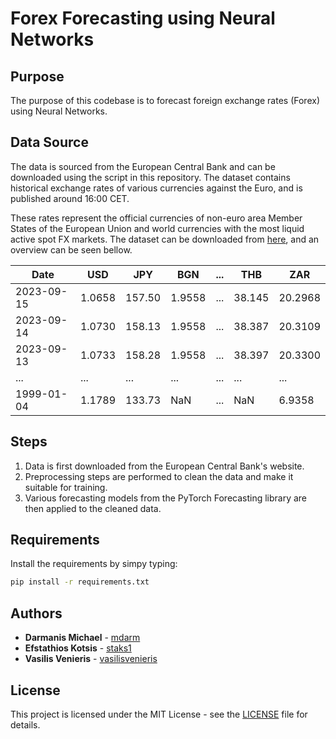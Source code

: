 # Forex Forecasting using Neural Networks 

## Purpose

The purpose of this codebase is to forecast foreign exchange rates (Forex) using Neural Networks. 

## Data Source

The data is sourced from the European Central Bank and can be downloaded using the script in this repository. The dataset contains historical exchange rates of various currencies against the Euro, and is published around 16:00 CET.

These rates represent the official currencies of non-euro area Member States of the European Union and world currencies with the most liquid active spot FX markets. The dataset can be downloaded from [here](https://www.ecb.europa.eu/stats/policy_and_exchange_rates/euro_reference_exchange_rates/html/index.en.html), and an overview can be seen bellow.

| Date       | USD   | JPY   | BGN   | ... | THB   | ZAR   |
|------------|-------|-------|-------|-----|-------|-------|
| 2023-09-15 | 1.0658| 157.50| 1.9558| ... | 38.145| 20.2968|
| 2023-09-14 | 1.0730| 158.13| 1.9558| ... | 38.387| 20.3109|
| 2023-09-13 | 1.0733| 158.28| 1.9558| ... | 38.397| 20.3300|
| ...        | ...   | ...   | ...   | ... | ...   | ...   |
| 1999-01-04 | 1.1789| 133.73| NaN   | ... | NaN   | 6.9358 |

## Steps

1. Data is first downloaded from the European Central Bank's website.
2. Preprocessing steps are performed to clean the data and make it suitable for training.
3. Various forecasting models from the PyTorch Forecasting library are then applied to the cleaned data.

## Requirements

Install the requirements by simpy typing:

```bash
pip install -r requirements.txt
```

## Authors

* **Darmanis Michael** - [mdarm](https://github.com/mdarm)
* **Efstathios Kotsis** - [staks1](https://github.com/staks1)
* **Vasilis Venieris** - [vasilisvenieris](https://github.com/vasilisvenieris)


## License

This project is licensed under the MIT License - see the [LICENSE](LICENSE) file for details.
